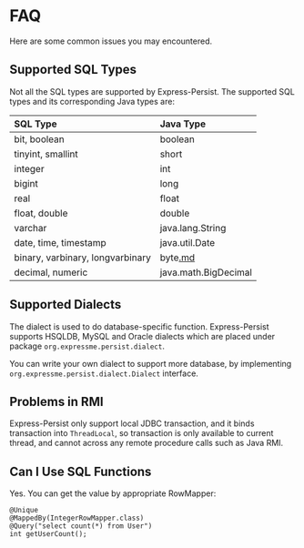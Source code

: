 # FAQ #

Here are some common issues you may encountered.

## Supported SQL Types ##

Not all the SQL types are supported by Express-Persist. The supported SQL types
and its corresponding Java types are:

| **SQL Type** | **Java Type** |
|:-------------|:--------------|
| bit, boolean | boolean       |
| tinyint, smallint | short         |
| integer      | int           |
| bigint       | long          |
| real         | float         |
| float, double | double        |
| varchar      | java.lang.String |
| date, time, timestamp | java.util.Date |
| binary, varbinary, longvarbinary | byte[.md](.md) |
| decimal, numeric | java.math.BigDecimal |

## Supported Dialects ##

The dialect is used to do database-specific function. Express-Persist supports
HSQLDB, MySQL and Oracle dialects which are placed under package
`org.expressme.persist.dialect`.

You can write your own dialect to support more database, by implementing
`org.expressme.persist.dialect.Dialect` interface.

## Problems in RMI ##

Express-Persist only support local JDBC transaction, and it binds transaction
into `ThreadLocal`, so transaction is only available to current thread, and
cannot across any remote procedure calls such as Java RMI.

## Can I Use SQL Functions ##

Yes. You can get the value by appropriate RowMapper:

```
@Unique
@MappedBy(IntegerRowMapper.class)
@Query("select count(*) from User")
int getUserCount();
```